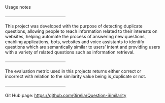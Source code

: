 Usage notes

——————————————

This project was developed with the purpose of detecting duplicate questions, allowing people to reach information related to their interests on websites, helping automate the process of answering new questions, enabling applications, bots, websites and voice assistants to identify questions which are semantically similar to users’ intent and providing users with a variety of related questions such as information retrieval.

——————————————

 The evaluation metric used in this projects returns either correct or incorrect with relation to the similarity value being is_duplicate or not.

——————————————

Git Hub page: https://github.com/0irelia/Question-Similarity

